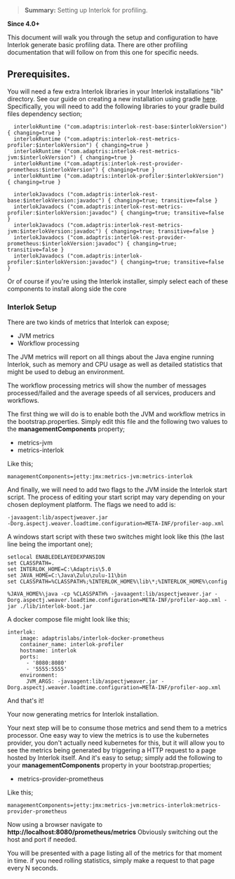 > **Summary:** Setting up Interlok for profiling.

**Since 4.0+**

This document will walk you through the setup and configuration to have Interlok generate basic profiling data.  There are other profiling documentation that will follow on from this one for specific needs.

## Prerequisites.

You will need a few extra Interlok libraries in your Interlok installations "lib" directory.
See our guide on creating a new installation using gradle [here](https://interlok.adaptris.net/interlok-docs/#/pages/overview/adapter-gradle).
Specifically, you will need to add the following libraries to your gradle build files dependency section;

```
  interlokRuntime ("com.adaptris:interlok-rest-base:$interlokVersion") { changing=true }
  interlokRuntime ("com.adaptris:interlok-rest-metrics-profiler:$interlokVersion") { changing=true }
  interlokRuntime ("com.adaptris:interlok-rest-metrics-jvm:$interlokVersion") { changing=true }
  interlokRuntime ("com.adaptris:interlok-rest-provider-prometheus:$interlokVersion") { changing=true }
  interlokRuntime ("com.adaptris:interlok-profiler:$interlokVersion") { changing=true }

  interlokJavadocs ("com.adaptris:interlok-rest-base:$interlokVersion:javadoc") { changing=true; transitive=false }
  interlokJavadocs ("com.adaptris:interlok-rest-metrics-profiler:$interlokVersion:javadoc") { changing=true; transitive=false }
  interlokJavadocs ("com.adaptris:interlok-rest-metrics-jvm:$interlokVersion:javadoc") { changing=true; transitive=false }
  interlokJavadocs ("com.adaptris:interlok-rest-provider-prometheus:$interlokVersion:javadoc") { changing=true; transitive=false }
  interlokJavadocs ("com.adaptris:interlok-profiler:$interlokVersion:javadoc") { changing=true; transitive=false }
```
Or of course if you're using the Interlok installer, simply select each of these components to install along side the core

### Interlok Setup

There are two kinds of metrics that Interlok can expose;
 - JVM metrics
 - Workflow processing

The JVM metrics will report on all things about the Java engine running Interlok, such as memory and CPU usage as well as detailed statistics that might be used to debug an environment.

The workflow processing metrics will show the number of messages processed/failed and the average speeds of all services, producers and workflows.

The first thing we will do is to enable both the JVM and workflow metrics in the bootstrap.properties.
Simply edit this file and the following two values to the __managementComponents__ property;
 - metrics-jvm
 - metrics-interlok

Like this;
```
managementComponents=jetty:jmx:metrics-jvm:metrics-interlok
```

And finally, we will need to add two flags to the JVM inside the Interlok start script.  The process of editing your start script may vary depending on your chosen deployment platform.  The flags we need to add is:
```
-javaagent:lib/aspectjweaver.jar
-Dorg.aspectj.weaver.loadtime.configuration=META-INF/profiler-aop.xml
```

A windows start script with these two switches might look like this (the last line being the important one);
```
setlocal ENABLEDELAYEDEXPANSION
set CLASSPATH=. 
set INTERLOK_HOME=C:\Adaptris\5.0 
set JAVA_HOME=C:\Java\Zulu\zulu-11\bin 
set CLASSPATH=%CLASSPATH%;%INTERLOK_HOME%\lib\*;%INTERLOK_HOME%\config  

%JAVA_HOME%\java -cp %CLASSPATH% -javaagent:lib/aspectjweaver.jar -Dorg.aspectj.weaver.loadtime.configuration=META-INF/profiler-aop.xml -jar ./lib/interlok-boot.jar
```

A docker compose file might look like this;
```
interlok: 
    image: adaptrislabs/interlok-docker-prometheus
    container_name: interlok-profiler
    hostname: interlok
    ports:
      - '8080:8080'
      - '5555:5555'
    environment:
      JVM_ARGS: -javaagent:lib/aspectjweaver.jar -Dorg.aspectj.weaver.loadtime.configuration=META-INF/profiler-aop.xml
```
And that's it!

Your now generating metrics for Interlok installation.

Your next step will be to consume those metrics and send them to a metrics processor.  One easy way to view the metrics is to use the kubernetes provider, you don't actually need kubernetes for this, but it will allow you to see the metrics being generated by triggering a HTTP request to a page hosted by Interlok itself.
And it's easy to setup; simply add the following to your __managementComponents__ property in your bootstrap.properties;
 - metrics-provider-prometheus

Like this;
```
managementComponents=jetty:jmx:metrics-jvm:metrics-interlok:metrics-provider-prometheus
```

Now using a browser navigate to __http://localhost:8080/prometheus/metrics__
Obviously switching out the host and port if needed.

You will be presented with a page listing all of the metrics for that moment in time.  if you need rolling statistics, simply make a request to that page every N seconds.


